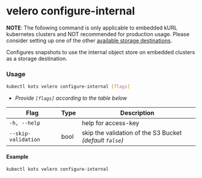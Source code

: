 # velero configure-internal

**NOTE**: The following command is only applicable to embedded kURL kubernetes clusters and NOT recommended for production usage.
Please consider setting up one of the other [available storage destinations](../enterprise/snapshots-storage-destinations).

Configures snapshots to use the internal object store on embedded clusters as a storage destination.

### Usage

```bash
kubectl kots velero configure-internal [flags]
```

- _Provide `[flags]` according to the table below_

| Flag                   | Type   | Description                                                                   |
|------------------------|--------|-------------------------------------------------------------------------------|
| `-h, --help`           |        | help for access-key                                                           |
| `--skip-validation`    | bool   | skip the validation of the S3 Bucket _(default `false`)_                      |

#### Example

```bash
kubectl kots velero configure-internal
```
